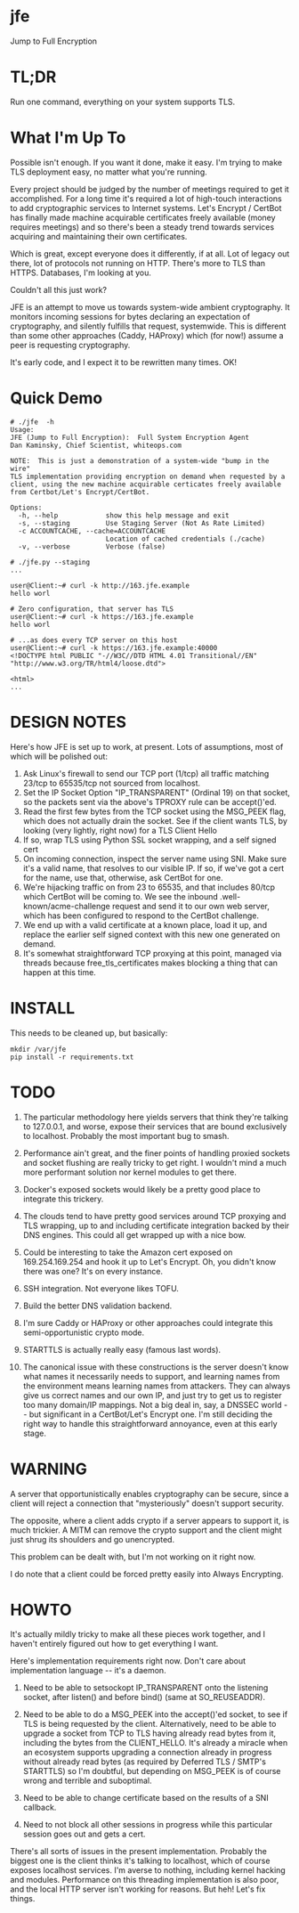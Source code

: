 # jfe
Jump to Full Encryption

# TL;DR

Run one command, everything on your system supports TLS.

# What I'm Up To
Possible isn't enough.  If you want it done, make it easy.  I'm trying to make TLS deployment easy,
no matter what you're running.

Every project should be judged by the number of meetings required to get it accomplished.  For a long
time it's required a lot of high-touch interactions to add cryptographic services to Internet systems.
Let's Encrypt / CertBot has finally made machine acquirable certificates freely available (money
requires meetings) and so there's been a steady trend towards services acquiring and maintaining
their own certificates.

Which is great, except everyone does it differently, if at all.  Lot of legacy out there, lot of
protocols not running on HTTP.  There's more to TLS than HTTPS.  Databases,
I'm looking at you.

Couldn't all this just work?

JFE is an attempt to move us towards system-wide ambient cryptography.  It monitors incoming sessions
for bytes declaring an expectation of cryptography, and silently fulfills that request, systemwide.
This is different than some other approaches (Caddy, HAProxy) which (for now!)
assume a peer is requesting cryptography.

It's early code, and I expect it to be rewritten many times.  OK!

# Quick Demo
    # ./jfe  -h
    Usage: 
    JFE (Jump to Full Encryption):  Full System Encryption Agent
    Dan Kaminsky, Chief Scientist, whiteops.com
    
    NOTE:  This is just a demonstration of a system-wide "bump in the wire"
    TLS implementation providing encryption on demand when requested by a
    client, using the new machine acquirable certicates freely available
    from Certbot/Let's Encrypt/CertBot.
    
    Options:
      -h, --help            show this help message and exit
      -s, --staging         Use Staging Server (Not As Rate Limited)
      -c ACCOUNTCACHE, --cache=ACCOUNTCACHE
                            Location of cached credentials (./cache)
      -v, --verbose         Verbose (false)
    
    # ./jfe.py --staging
    ...
    
    user@Client:~# curl -k http://163.jfe.example
    hello worl
    
    # Zero configuration, that server has TLS
    user@Client:~# curl -k https://163.jfe.example
    hello worl
    
    # ...as does every TCP server on this host
    user@Client:~# curl -k https://163.jfe.example:40000
    <!DOCTYPE html PUBLIC "-//W3C//DTD HTML 4.01 Transitional//EN" "http://www.w3.org/TR/html4/loose.dtd">
    
    <html>
    ...    

# DESIGN NOTES

Here's how JFE is set up to work, at present.  Lots of assumptions, most of which
will be polished out:

1. Ask Linux's firewall to send our TCP port (1/tcp) all traffic matching 23/tcp
   to 65535/tcp not sourced from localhost.
2. Set the IP Socket Option "IP_TRANSPARENT" (Ordinal 19) on that socket, so the
   packets sent via the above's TPROXY rule can be accept()'ed.
3. Read the first few bytes from the TCP socket using the MSG_PEEK flag, which
   does not actually drain the socket.  See if the client wants TLS, by looking
   (very lightly, right now) for a TLS Client Hello
4. If so, wrap TLS using Python SSL socket wrapping, and a self signed cert
5. On incoming connection, inspect the server name using SNI.  Make sure it's
   a valid name, that resolves to our visible IP.  If so, if we've got a cert
   for the name, use that, otherwise, ask CertBot for one.
6. We're hijacking traffic on from 23 to 65535, and that includes 80/tcp which
   CertBot will be coming to.  We see the inbound .well-known/acme-challenge
   request and send it to our own web server, which has been configured to
   respond to the CertBot challenge.
7. We end up with a valid certificate at a known place, load it up, and replace
   the earlier self signed context with this new one generated on demand.
8. It's somewhat straightforward TCP proxying at this point, managed via threads
   because free_tls_certificates makes blocking a thing that can happen at this time.

# INSTALL
This needs to be cleaned up, but basically:

    mkdir /var/jfe
    pip install -r requirements.txt

# TODO

1) The particular methodology here yields servers that think they're talking
to 127.0.0.1, and worse, expose their services that are bound exclusively
to localhost.  Probably the most important bug to smash.

2) Performance ain't great, and the finer points of handling proxied sockets
and socket flushing are really tricky to get right.  I wouldn't mind a
much more performant solution nor kernel modules to get there.

3) Docker's exposed sockets would likely be a pretty good place
to integrate this trickery.

4) The clouds tend to have pretty good services around TCP proxying
and TLS wrapping, up to and including certificate integration backed
by their DNS engines.  This could all get wrapped up with a nice bow.

5) Could be interesting to take the Amazon cert exposed on 169.254.169.254
and hook it up to Let's Encrypt.  Oh, you didn't know there was one?
It's on every instance.

6) SSH integration.  Not everyone likes TOFU.

7) Build the better DNS validation backend.

8) I'm sure Caddy or HAProxy or other approaches could integrate this
semi-opportunistic crypto mode.

9) STARTTLS is actually really easy (famous last words).

10) The canonical issue with these constructions is the server doesn't know
what names it necessarily needs to support, and learning names from the
environment means learning names from attackers.  They can always give us
correct names and our own IP, and just try to get us to register too many
domain/IP mappings.  Not a big deal in, say, a DNSSEC world -- but significant
in a CertBot/Let's Encrypt one.  I'm still deciding the right way to handle
this straightforward annoyance, even at this early stage.

# WARNING

A server that opportunistically enables cryptography can be secure,
since a client will reject a connection that "mysteriously" doesn't
support security.

The opposite, where a client adds crypto if a server appears to support
it, is much trickier.  A MITM can remove the crypto support and the client
might just shrug its shoulders and go unencrypted.

This problem can be dealt with, but I'm not working on it right now.

I do note that a client could be forced pretty easily into Always Encrypting.

# HOWTO
It's actually mildly tricky to make all these pieces work together,
and I haven't entirely figured out how to get everything I want.

Here's implementation requirements right now.  Don't care about
implementation language -- it's a daemon.

1) Need to be able to setsockopt IP_TRANSPARENT onto the listening
socket, after listen() and before bind() (same at SO_REUSEADDR).

2) Need to be able to do a MSG_PEEK into the accept()'ed socket,
to see if TLS is being requested by the client.  Alternatively, need
to be able to upgrade a socket from TCP to TLS having already read
bytes from it, including the bytes from the CLIENT_HELLO.  It's already
a miracle when an ecosystem supports upgrading a connection already in
progress without already read bytes (as required by Deferred TLS / SMTP's
STARTTLS) so I'm doubtful, but depending on MSG_PEEK is of course
wrong and terrible and suboptimal.

3) Need to be able to change certificate based on the results of a
SNI callback.

4) Need to not block all other sessions in progress while this particular
session goes out and gets a cert.

There's all sorts of issues in the present implementation.  Probably the
biggest one is the client thinks it's talking to localhost, which of course
exposes localhost services.  I'm averse to nothing, including kernel hacking
and modules.  Performance on this threading implementation is also poor,
and the local HTTP server isn't working for reasons.  But heh!  Let's fix things.
